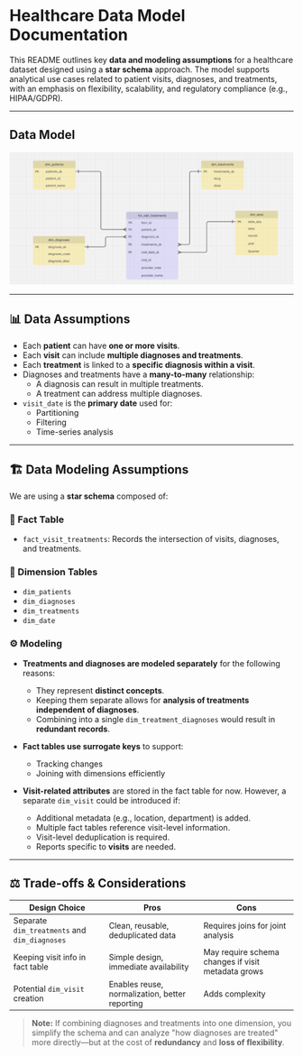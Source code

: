 # Healthcare Data Model Documentation

This README outlines key **data and modeling assumptions** for a healthcare dataset designed using a **star schema** approach. The model supports analytical use cases related to patient visits, diagnoses, and treatments, with an emphasis on flexibility, scalability, and regulatory compliance (e.g., HIPAA/GDPR).

---
## Data Model

![Data Model](assets/architecture.png)

---

## 📊 Data Assumptions

- Each **patient** can have **one or more visits**.
- Each **visit** can include **multiple diagnoses and treatments**.
- Each **treatment** is linked to a **specific diagnosis within a visit**.
- Diagnoses and treatments have a **many-to-many** relationship:
  - A diagnosis can result in multiple treatments.
  - A treatment can address multiple diagnoses.
- `visit_date` is the **primary date** used for:
  - Partitioning
  - Filtering
  - Time-series analysis

---

## 🏗️ Data Modeling Assumptions

We are using a **star schema** composed of:

### 🧮 Fact Table
- `fact_visit_treatments`: Records the intersection of visits, diagnoses, and treatments.

### 📐 Dimension Tables
- `dim_patients`
- `dim_diagnoses`
- `dim_treatments`
- `dim_date`

### ⚙️ Modeling 

- **Treatments and diagnoses are modeled separately** for the following reasons:
  - They represent **distinct concepts**.
  - Keeping them separate allows for **analysis of treatments independent of diagnoses**.
  - Combining into a single `dim_treatment_diagnoses` would result in **redundant records**.

- **Fact tables use surrogate keys** to support:
  - Tracking changes
  - Joining with dimensions efficiently

- **Visit-related attributes** are stored in the fact table for now. However, a separate `dim_visit` could be introduced if:
  - Additional metadata (e.g., location, department) is added.
  - Multiple fact tables reference visit-level information.
  - Visit-level deduplication is required.
  - Reports specific to **visits** are needed.

---

## ⚖️ Trade-offs & Considerations

| Design Choice | Pros | Cons |
|---------------|------|------|
| Separate `dim_treatments` and `dim_diagnoses` | Clean, reusable, deduplicated data | Requires joins for joint analysis |
| Keeping visit info in fact table | Simple design, immediate availability | May require schema changes if visit metadata grows |
| Potential `dim_visit` creation | Enables reuse, normalization, better reporting | Adds complexity |

> **Note:** If combining diagnoses and treatments into one dimension, you simplify the schema and can analyze "how diagnoses are treated" more directly—but at the cost of **redundancy** and **loss of flexibility**.



